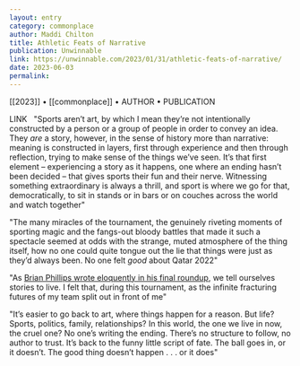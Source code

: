 ```yaml
---
layout: entry
category: commonplace
author: Maddi Chilton
title: Athletic Feats of Narrative
publication: Unwinnable
link: https://unwinnable.com/2023/01/31/athletic-feats-of-narrative/
date: 2023-06-03
permalink:
---
```


[[2023]] • [[commonplace]] • AUTHOR • PUBLICATION

LINK
 
"Sports aren’t art, by which I mean they’re not intentionally constructed by a person or a group of people in order to convey an idea. They *are* a story, however, in the sense of history more than narrative: meaning is constructed in layers, first through experience and then through reflection, trying to make sense of the things we’ve seen. It’s that first element – experiencing a story as it happens, one where an ending hasn’t been decided – that gives sports their fun and their nerve. Witnessing something extraordinary is always a thrill, and sport is where we go for that, democratically, to sit in stands or in bars or on couches across the world and watch together"

"The many miracles of the tournament, the genuinely riveting moments of sporting magic and the fangs-out bloody battles that made it such a spectacle seemed at odds with the strange, muted atmosphere of the thing itself, how no one could quite tongue out the lie that things were just as they’d always been. No one felt *good* about Qatar 2022"

"As [Brian Phillips wrote eloquently in his final roundup](https://www.theringer.com/world-cup/2022/12/18/23515703/argentina-france-world-cup-final-lionel-messi-kylian-mbappe), we tell ourselves stories to live. I felt that, during this tournament, as the infinite fracturing futures of my team split out in front of me"

"It’s easier to go back to art, where things happen for a reason. But life? Sports, politics, family, relationships? In this world, the one we live in now, the cruel one? No one’s writing the ending. There’s no structure to follow, no author to trust. It’s back to the funny little script of fate. The ball goes in, or it doesn’t. The good thing doesn’t happen . . . or it does"
